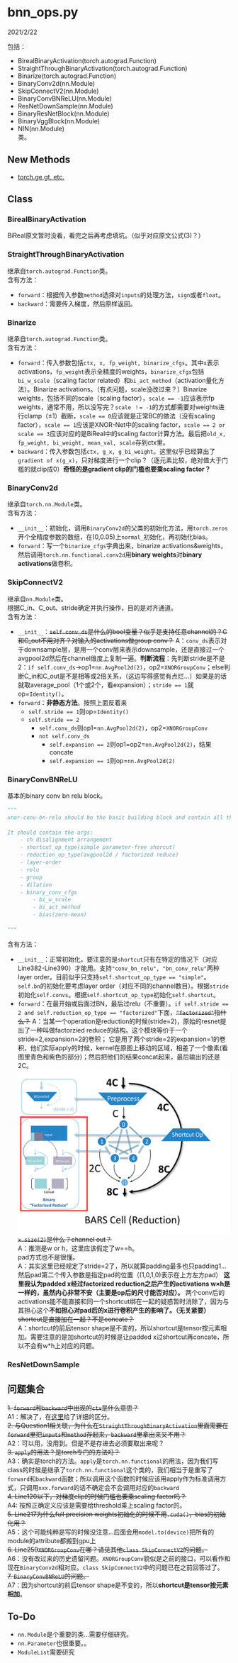 # bnn_ops.py  

2021/2/22  

包括：  
* BirealBinaryActivation(torch.autograd.Function)  
* StraightThroughBinaryActivation(torch.autograd.Function)  
* Binarize(torch.autograd.Function)  
* BinaryConv2d(nn.Module)  
* SkipConnectV2(nn.Module)  
* BinaryConvBNReLU(nn.Module)  
* ResNetDownSample(nn.Module)  
* BinaryResNetBlock(nn.Module)  
* BinaryVggBlock(nn.Module)  
* NIN(nn.Module)  
类。  

## New Methods
* [torch.ge,gt, etc.](https://youcaijun98.github.io/Langs/Python/Packets/Torch/torch_ge_gt_le.html)  



## Class  
### BirealBinaryActivation  
BiReal原文暂时没看，看完之后再考虑填坑。（似乎对应原文公式(3)？）  

### StraightThroughBinaryActivation  
继承自`torch.autograd.Function`类。  
含有方法：  
* `forward`：根据传入参数`method`选择对`inputs`的处理方法，`sign`或者`float`。  
* `backward`：需要传入梯度，然后原样返回。  

### Binarize
继承自`torch.autograd.Function`类。  
含有方法：  
* `forward`：传入参数包括`ctx, x, fp_weight, binarize_cfgs`。其中`x`表示activations，`fp_weight`表示全精度的weights，`binarize_cfgs`包括`bi_w_scale`（scaling factor related）和`bi_act_method`（activation量化方法）。Binarize activations。（有点问题，scale没改过来？）Binarize weights，包括不同的scale（scaling factor），`scale == -1`应该表示fp weights，通常不用，所以没写完？`scale ！= -1`的方式都需要对weights进行clamp（±1）截断，`scale == 0`应该就是正常BC的做法（没有scaling factor），`scale == 1`应该是XNOR-Net中的scaling factor，`scale == 2 or scale == 3`应该对应的是BiReal中的scaling factor计算方法。最后把`old_x, fp_weight, bi_weight, mean_val, scale`存到ctx里。  
* `backward`：传入参数包括`ctx, g_x, g_bi_weight`。这里似乎已经算出了`gradient of x(g_x)`，只对梯度进行一个clip？（逐元素比较，绝对值大于门槛的就clip成0）**奇怪的是gradient clip的门槛也要乘scaling factor？**  

### BinaryConv2d
继承自`torch.nn.Module`类。  
含有方法：  
* `__init__`：初始化，调用`BinaryConv2d`的父类的初始化方法，用`torch.zeros`开个全精度参数的数组，在(0,0.05)上`normal_`初始化，再初始化bias。  
* `forward`：写一个`binarize_cfgs`字典出来，binarize activations&weights，然后调用`torch.nn.functional.conv2d`用**binary weights**对**binary activations**做卷积。  

### SkipConnectV2
继承自`nn.Module`类。  
根据C_in、C_out、stride确定并执行操作，目的是对齐通道。  
含有方法：  
* `__init__`：~~`self.conv_ds`是什么的bool变量？似乎是支持任意channel的？C和C_out不用对齐？对输入的activations做group conv？~~ A：`conv_ds`表示对于downsample层，是用一个conv层来表示downsample，还是直接过一个avgpool2d然后在channel维度上复制一遍。**判断流程**：先判断stride是不是2：`if self.conv_ds`->op1=`nn.AvgPool2d(2)`，op2=`XNORGroupConv`；else判断C_in和C_out是不是相等或2倍关系，（这边写得感觉有点烂...）如果是的话就取average_pool（1个或2个，看expansion）；`stride == 1`就op=`Identity()`。  
* `forward`：**非静态方法**。按照上面反着来  
    * `self.stride == 1`则op=`Identity()`  
    * `self.stride == 2`  
        * `self.conv_ds`则op1=`nn.AvgPool2d(2)`，op2=`XNORGroupConv`  
        * `not self.conv_ds`
            * `self.expansion == 2`则op1=op2=`nn.AvgPool2d(2)`，结果concate  
            * `self.expansion == 1`则op=`nn.AvgPool2d(2)`  

### BinaryConvBNReLU  
基本的binary conv bn relu block。  

```python  
"""
xnor-conv-bn-relu should be the basic building block and contain all the possiible ops

It should contain the args:
    - ch disalignment arrangement
    - shortcut_op_type(simple parameter-free shorcut)
    - reduction_op_type(avgpool2d / factorized reduce)
    - layer-order
    - relu
    - group
    - dilation
    - binary_conv_cfgs
        - bi_w_scale
        - bi_act_method
        - bias(zero-mean)

"""
```  

含有方法：  
* `__init__`：正常初始化，要注意的是`shortcut`只有在特定的情况下（对应Line382-Line390）才能用。支持`"conv_bn_relu", "bn_conv_relu"`两种layer order。目前似乎只支持`self.shortcut_op_type == "simple"`。`self.bn`的初始化要考虑layer order（对应不同的channel数目）。根据`stride`初始化`self.convs`。根据`self.shortcut_op_type`初始化`self.shortcut`。  
* `forward`：在最开始或后面过BN，最后过relu（不重要）。`if self.stride == 2 and self.reduction_op_type == "factorized"`下面，~~`"factorized"`指什么？~~ A：当某一个operation是reduction的时候(stride=2)，原始的resnet提出了一种叫做factorzied reduce的结构。这个模块等价于一个stride=2,expansion=2的卷积； 它是用了两个stride=2的expansion=1的卷积，他们实际apply的时候，kernel在原图上移动的区域，相差了一个像素(看图里青色和紫色的部分)；然后把他们的结果concat起来，最后输出的还是2C。  
![](https://raw.githubusercontent.com/YouCaiJun98/MyPicBed/main/imgs/202102250001.png)  
~~`x.size(2)`是什么？channel out？~~  
A：推测是w or h，这里应该假定了w==h。  
pad方式也不是很懂。  
A：其实这里已经规定了stride=2了，所以就算padding最多也只padding1...然后pad第二个传入参数是指定pad的位置（(1,0,1,0)表示在上方左方pad） **这里我认为padded x经过factorized reduction之后产生的activations w×h是一样的，虽然内心非常不安（主要是op后的尺寸能否对应）。** 两个conv后的activations能不能直接和同一个shortcut绑在一起的疑惑暂时消除了，因为与其担心这个**不如担心对pad后的x进行卷积产生的影响了。（无关紧要）**  
~~shortcut是直接加在一起？不是concate？~~  
A：shortcut的前后tensor shape是不变的，所以shortcut是tensor按元素相加。需要注意的是加shortcut的时候是让padded x过shortcut再concate，所以不会有w*h上对应的问题。  

### ResNetDownSample







## 问题集合  
~~1. `forward`和`backward`中出现的`ctx`是什么意思？~~  
A1：解决了，在[这里](https://youcaijun98.github.io/Langs/Python/Packets/Torch/ctxvesusself.html)给了详细的区分。  
~~2. 与Question1相关联，为什么在`StraightThroughBinaryActivation`里面需要在`forward`里把`inputs`和`method`存起来，`backward`里拿出来又不用？~~  
A2：可以用，没用到。但是不是存进去必须要取出来呢？  
~~3. `apply`的用法？是torch专门的方法吗？~~  
A3：确实是torch的方法。`apply`是`torch.nn.functional`的用法，因为我们写class的时候是继承了`torch.nn.functional`这个类的，我们相当于是重写了`forward`和`backward`函数；所以调用这个函数的时候应该用apply作为标准调用方式，只调用`xxx.forward`的话不确定会不会调用对应的`backward`  
~~4. Line120以下，对梯度clip的时候门槛也要乘scaling factor吗？~~  
A4: 按照正确定义应该是需要给threshold乘上scaling factor的。  
~~5. Line217为什么full precision weights初始化的时候不用`.cuda()`，bias的初始化用？~~  
A5：这个可能纯粹是写的时候没注意…后面会用`model.to(device)`把所有的module的attribute都搬到gpu上  
~~6. Line259`XNORGroupConv`在哪？请见其他`class SkipConnectV2`的问题。~~  
A6：没有改过来的历史遗留问题。`XNORGroupConv`貌似是之前的接口，可以看作和现在`BinaryConv2d`相对应。`class SkipConnectV2`中的问题已在之前回答过了。  
~~7. `BinaryConvBNReLU`的问题。~~  
A7：因为shortcut的前后tensor shape是不变的，所以**shortcut是tensor按元素相加**。  

## To-Do
* `nn.Module`是个重要的类...需要仔细研究。  
* `nn.Parameter`也很重要。。  
* `ModuleList`需要研究  


